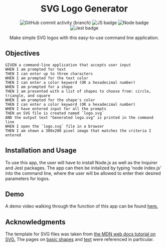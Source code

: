 <h1 align="center" id="title">SVG Logo Generator</h1>
<div align="center">

![GitHub commit activity (branch)](https://img.shields.io/github/commit-activity/t/samelimill/amalgamated-skimmer)
![JS badge](https://img.shields.io/badge/javascript-darkgreen?logo=javascript)
![Node badge](https://img.shields.io/badge/node-yellow?logo=node.js)
![Jest badge](https://img.shields.io/badge/jest-green?logo=jest)

Make simple SVG logos with this easy-to-use command line application.
</div>

## Objectives
```
GIVEN a command-line application that accepts user input
WHEN I am prompted for text
THEN I can enter up to three characters
WHEN I am prompted for the text color
THEN I can enter a color keyword (OR a hexadecimal number)
WHEN I am prompted for a shape
THEN I am presented with a list of shapes to choose from: circle, triangle, and square
WHEN I am prompted for the shape's color
THEN I can enter a color keyword (OR a hexadecimal number)
WHEN I have entered input for all the prompts
THEN an SVG file is created named `logo.svg`
AND the output text "Generated logo.svg" is printed in the command line
WHEN I open the `logo.svg` file in a browser
THEN I am shown a 300x200 pixel image that matches the criteria I entered
```
## Installation and Usage
To use this app, the user will have to install Node.js as well as the Inquirer and Jest packages. The app can then be initalized by typing 'node index.js' into the command line, where the user will be allowed to enter their desired parameters for logos.

## Demo
A demo video walking through the function of this app can be found [here.](https://drive.google.com/file/d/1Tjmo4UVp65x11PBfdRV1ReQ43WmE9w3O/view)

## Acknowledgments
The template for SVG files was taken from [the MDN web docs tutorial on SVG.](https://developer.mozilla.org/en-US/docs/Web/SVG) The pages on [basic shapes](https://developer.mozilla.org/en-US/docs/Web/SVG/Tutorial/Basic_Shapes) and [text](https://developer.mozilla.org/en-US/docs/Web/SVG/Tutorial/Texts) were referenced in particular.
